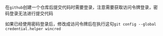 在`github`创建一个仓库后提交代码时需要登录，注意需要获取访问令牌登录，密码登录无法进行提交代码



如果已经使用密码登录后，修改成访问令牌后在执行这句`git config --global credential.helper wincred`